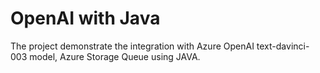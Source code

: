 # OpenAI with Java
The project demonstrate the integration with Azure OpenAI text-davinci-003 model, Azure Storage Queue using JAVA.
